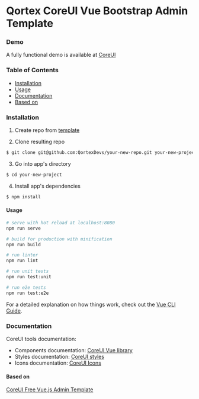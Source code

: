 # Qortex CoreUI Vue Bootstrap Admin Template

### Demo

A fully functional demo is available at [CoreUI](http://coreui.io/vue/)

### Table of Contents

- [Installation](#installation)
- [Usage](#usage)
- [Documentation](#documentation)
- [Based on](#based-on)

### Installation

1. Create repo from [template](https://github.com/QortexDevs/coreui-frontend/)

2. Clone resulting repo
``` bash
$ git clone git@github.com:QortexDevs/your-new-repo.git your-new-project
```

3. Go into app's directory
``` bash
$ cd your-new-project
```

4. Install app's dependencies
``` bash
$ npm install
```

#### Usage

``` bash
# serve with hot reload at localhost:8080
npm run serve

# build for production with minification
npm run build

# run linter
npm run lint

# run unit tests
npm run test:unit

# run e2e tests
npm run test:e2e

```

For a detailed explanation on how things work, check out the [Vue CLI Guide](https://cli.vuejs.org/guide/).

### Documentation

CoreUI tools documentation:

- Components documentation: [CoreUI Vue library](https://coreui.io/vue/docs)
- Styles documentation: [CoreUI styles](https://coreui.io/docs/3.0-beta/)
- Icons documentation: [CoreUI Icons](http://coreui.io/icons)

#### Based on

[CoreUI Free Vue.js Admin Template](https://github.com/coreui/coreui-free-vue-admin-template)

